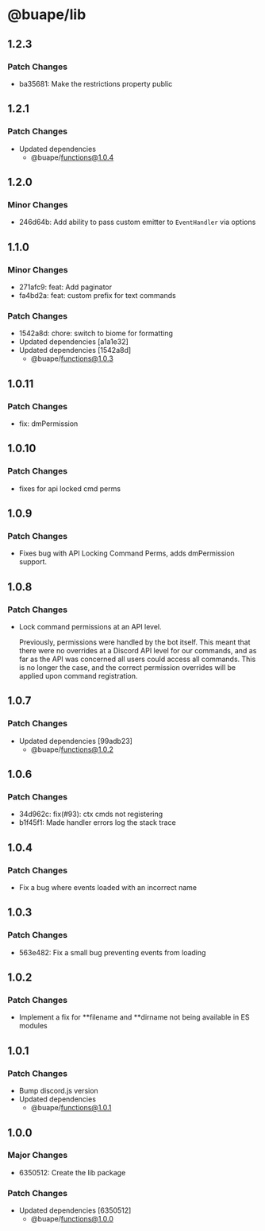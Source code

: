 # @buape/lib

## 1.2.3

### Patch Changes

- ba35681: Make the restrictions property public

## 1.2.1

### Patch Changes

- Updated dependencies
  - @buape/functions@1.0.4

## 1.2.0

### Minor Changes

- 246d64b: Add ability to pass custom emitter to `EventHandler` via options

## 1.1.0

### Minor Changes

- 271afc9: feat: Add paginator
- fa4bd2a: feat: custom prefix for text commands

### Patch Changes

- 1542a8d: chore: switch to biome for formatting
- Updated dependencies [a1a1e32]
- Updated dependencies [1542a8d]
  - @buape/functions@1.0.3

## 1.0.11

### Patch Changes

- fix: dmPermission

## 1.0.10

### Patch Changes

- fixes for api locked cmd perms

## 1.0.9

### Patch Changes

- Fixes bug with API Locking Command Perms, adds dmPermission support.

## 1.0.8

### Patch Changes

- Lock command permissions at an API level.

  Previously, permissions were handled by the bot itself. This meant that there were no overrides at a Discord API level for our commands, and as far as the API was concerned all users could access all commands. This is no longer the case, and the correct permission overrides will be applied upon command registration.

## 1.0.7

### Patch Changes

- Updated dependencies [99adb23]
  - @buape/functions@1.0.2

## 1.0.6

### Patch Changes

- 34d962c: fix(#93): ctx cmds not registering
- b1f45f1: Made handler errors log the stack trace

## 1.0.4

### Patch Changes

- Fix a bug where events loaded with an incorrect name

## 1.0.3

### Patch Changes

- 563e482: Fix a small bug preventing events from loading

## 1.0.2

### Patch Changes

- Implement a fix for **filename and **dirname not being available in ES modules

## 1.0.1

### Patch Changes

- Bump discord.js version
- Updated dependencies
  - @buape/functions@1.0.1

## 1.0.0

### Major Changes

- 6350512: Create the lib package

### Patch Changes

- Updated dependencies [6350512]
  - @buape/functions@1.0.0
